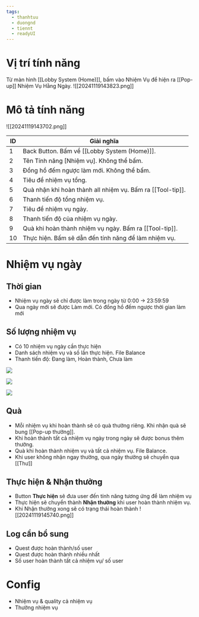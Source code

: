 ```yaml
---
tags:
  - thanhtuu
  - duongnd
  - tiennt
  - readyUI
---
```

# Vị trí tính năng
Từ màn hình [[Lobby System (Home)]], bấm vào Nhiệm Vụ để hiện ra [[Pop-up]] Nhiệm Vụ Hằng Ngày.
![[20241119143823.png]]

# Mô tả tính năng
![[20241119143702.png]]
  
| ID  | Giải nghĩa                                                 |
| --- | ---------------------------------------------------------- |
| 1   | Back Button. Bấm về [[Lobby System (Home)]].                      |
| 2   | Tên Tính năng [Nhiệm vụ]. Không thể bấm.                   |
| 3   | Đồng hồ đếm ngược làm mới. Không thể bấm.                  |
| 4   | Tiêu đề nhiệm vụ tổng.                                     |
| 5   | Quà nhận khi hoàn thành all nhiệm vụ. Bấm ra [[Tool-tip]]. |
| 6   | Thanh tiến độ tổng nhiệm vụ.                               |
| 7   | Tiêu đề nhiệm vụ ngày.                                     |
| 8   | Thanh tiến độ của nhiệm vụ ngày.                           |
| 9   | Quà khi hoàn thành nhiệm vụ ngày. Bấm ra [[Tool-tip]].     |
| 10  | Thực hiện. Bấm sẽ dẫn đến tính năng để làm nhiệm vụ.       |

# Nhiệm vụ ngày
## Thời gian
- Nhiệm vụ ngày sẽ chỉ được làm trong ngày từ 0:00 → 23:59:59
- Qua ngày mới sẽ được Làm mới. Có đồng hồ đếm ngược thời gian làm mới
## Số lượng nhiệm vụ
- Có 10 nhiệm vụ ngày cần thực hiện
- Danh sách nhiệm vụ và số lần thực hiện. File Balance
- Thanh tiến độ: Đang làm, Hoàn thành, Chưa làm

![](https://lh7-rt.googleusercontent.com/docsz/AD_4nXfsi327xcPc3fQkF7NBN7tyQtYzfCAan1dJeAizaXaP973i57vwaRlHrg2NfPZm3xQXP36qp14suo1qKHdIlKqrYkCoinmHkAchY9_FaAJZ7LPxrs11CDdVhLEpKA-ld92yoD_x?key=RVbebzSoXuxmWJKRlFJX8PxQ)

![](https://lh7-rt.googleusercontent.com/docsz/AD_4nXd_onDSn1xdo3uq31gi9tRgifM2x0VBz40VhPaKcbfo-h-R0zRb2xRAycsIvSP-6pWPcdMtDgloYuaOqy5IEypaVUgpNjdCBCzKcThpm0TdPTHGxzun7Qs8PtdcNz-QbU3NbCSXlg?key=RVbebzSoXuxmWJKRlFJX8PxQ)

![](https://lh7-rt.googleusercontent.com/docsz/AD_4nXc8xq4iV2yNO19odCVmPUnYwYzuhNShXdgI9MilTHXFbegH4pfgYYPEfy3JjTt2IofhoMf6ZXYhi-f372izpnlRiAWaHJWAa4OSgHTmsIFMRUILKWMhhjc-y0RtK-HPRPn3bNeUPg?key=RVbebzSoXuxmWJKRlFJX8PxQ)

## Quà
- Mỗi nhiệm vụ khi hoàn thành sẽ có quà thưởng riêng. Khi nhận quà sẽ bung [[Pop-up thưởng]].
- Khi hoàn thành tất cả nhiệm vụ ngày trong ngày sẽ được bonus thêm thưởng.
- Quà khi hoàn thành nhiệm vụ và tất cả nhiệm vụ. File Balance.
- Khi user không nhận ngay thưởng, qua ngày thưởng sẽ chuyển qua [[Thư]]
## Thực hiện & Nhận thưởng
- Button **Thực hiện** sẽ đưa user đến tính năng tương ứng để làm nhiệm vụ
- Thực hiện sẽ chuyển thành **Nhận thưởng** khi user hoàn thành nhiệm vụ.
- Khi Nhận thưởng xong sẽ có trạng thái hoàn thành
![[20241119145740.png]]

## Log cần bổ sung
- Quest được hoàn thành/số user
- Quest được hoàn thành nhiều nhất
- Số user hoàn thành tất cả nhiệm vụ/ số user
# Config
- Nhiệm vụ & quality cả nhiệm vụ
- Thưởng nhiệm vụ
